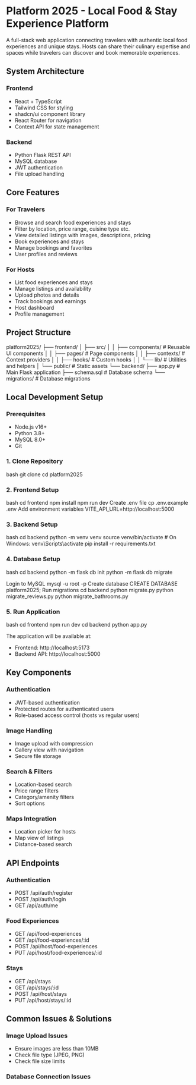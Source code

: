 # Platform 2025 - Local Food & Stay Experience Platform

A full-stack web application connecting travelers with authentic local food experiences and unique stays. Hosts can share their culinary expertise and spaces while travelers can discover and book memorable experiences.

## System Architecture

### Frontend
- React + TypeScript
- Tailwind CSS for styling
- shadcn/ui component library
- React Router for navigation
- Context API for state management

### Backend 
- Python Flask REST API
- MySQL database
- JWT authentication
- File upload handling

## Core Features

### For Travelers
- Browse and search food experiences and stays
- Filter by location, price range, cuisine type etc.
- View detailed listings with images, descriptions, pricing
- Book experiences and stays
- Manage bookings and favorites
- User profiles and reviews

### For Hosts
- List food experiences and stays
- Manage listings and availability
- Upload photos and details
- Track bookings and earnings
- Host dashboard
- Profile management

## Project Structure
platform2025/
├── frontend/
│ ├── src/
│ │ ├── components/ # Reusable UI components
│ │ ├── pages/ # Page components
│ │ ├── contexts/ # Context providers
│ │ ├── hooks/ # Custom hooks
│ │ └── lib/ # Utilities and helpers
│ └── public/ # Static assets
└── backend/
├── app.py # Main Flask application
├── schema.sql # Database schema
└── migrations/ # Database migrations

## Local Development Setup

### Prerequisites
- Node.js v16+
- Python 3.8+
- MySQL 8.0+
- Git

### 1. Clone Repository
bash
git clone <repository-url>
cd platform2025

### 2. Frontend Setup   
bash
cd frontend
npm install
npm run dev 
Create .env file
cp .env.example .env
Add environment variables
VITE_API_URL=http://localhost:5000

### 3. Backend Setup
bash
cd backend
python -m venv venv
source venv/bin/activate # On Windows: venv\Scripts\activate
pip install -r requirements.txt

### 4. Database Setup
bash
cd backend
python -m flask db init
python -m flask db migrate

Login to MySQL
mysql -u root -p
Create database
CREATE DATABASE platform2025;
Run migrations
cd backend
python migrate.py
python migrate_reviews.py
python migrate_bathrooms.py

### 5. Run Application
bash
cd frontend
npm run dev
cd backend
python app.py

The application will be available at:
- Frontend: http://localhost:5173
- Backend API: http://localhost:5000

## Key Components

### Authentication
- JWT-based authentication
- Protected routes for authenticated users
- Role-based access control (hosts vs regular users)

### Image Handling
- Image upload with compression
- Gallery view with navigation
- Secure file storage

### Search & Filters
- Location-based search
- Price range filters
- Category/amenity filters
- Sort options

### Maps Integration
- Location picker for hosts
- Map view of listings
- Distance-based search

## API Endpoints

### Authentication
- POST /api/auth/register
- POST /api/auth/login
- GET /api/auth/me

### Food Experiences
- GET /api/food-experiences
- GET /api/food-experiences/:id
- POST /api/host/food-experiences
- PUT /api/host/food-experiences/:id

### Stays
- GET /api/stays
- GET /api/stays/:id
- POST /api/host/stays
- PUT /api/host/stays/:id

## Common Issues & Solutions

### Image Upload Issues
- Ensure images are less than 10MB
- Check file type (JPEG, PNG)
- Check file size limits

### Database Connection Issues
